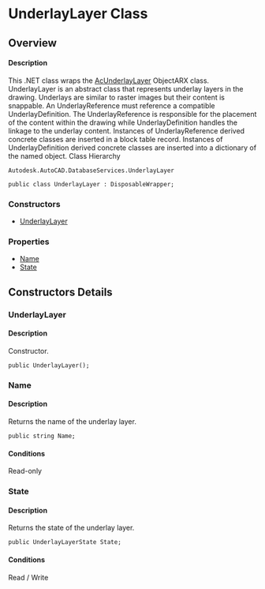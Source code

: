 # UnderlayLayer Class

## Overview

#### Description
This .NET class wraps the [AcUnderlayLayer](AcUnderlayLayer.md) ObjectARX class. 
UnderlayLayer is an abstract class that represents underlay layers in the drawing. 
Underlays are similar to raster images but their content is snappable. An UnderlayReference must reference a compatible UnderlayDefinition. The UnderlayReference is responsible for the placement of the content within the drawing while UnderlayDefinition handles the linkage to the underlay content. 
Instances of UnderlayReference derived concrete classes are inserted in a block table record. Instances of UnderlayDefinition derived concrete classes are inserted into a dictionary of the named object.
Class Hierarchy
```text
Autodesk.AutoCAD.DatabaseServices.UnderlayLayer
```

```text
public class UnderlayLayer : DisposableWrapper;
```

### Constructors

- [UnderlayLayer](#underlaylayer)

### Properties

- [Name](#name)
- [State](#state)


## Constructors Details

### UnderlayLayer

#### Description
Constructor.
```text
public UnderlayLayer();
```

### Name

#### Description
Returns the name of the underlay layer.
```text
public string Name;
```

#### Conditions
Read-only
### State

#### Description
Returns the state of the underlay layer.
```text
public UnderlayLayerState State;
```

#### Conditions
Read / Write
